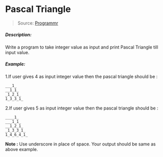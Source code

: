 # Pascal Triangle

> Source: [Programmr](http://programmr.com/)

##### Description:
Write a program to take integer value as input and print Pascal Triangle till input value.

##### Example:

1.If user gives 4 as input integer value then the pascal triangle should be :
```
___1_
__1_1_
_1_2_1_
1_3_3_1_
```
2.If user gives 5 as input integer value then the pascal triangle should be :
```
____1_
___1_1_
__1_2_1_
_1_3_3_1_
1_4_6_4_1_
```
**Note :** Use underscore in place of space. Your output should be same as above example.